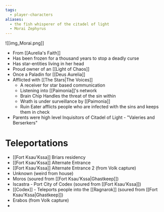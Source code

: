 ```yaml
---
tags:
  - player-characters
aliases:
  - the fish whisperer of the citadel of light
  - Morai Zephyrus
---
```

![[img_Morai.png]]

- From [[Aurelia's Faith]]
- Has been frozen for a thousand years to stop a deadly curse
- Has star-entities living in her head
- Proud owner of an [[Light of Chaos]]
- Once a Paladin for [[Deus Aurelia]]
- Afflicted with [[The Stars|The Voices]]
	- A receiver for star based communication
	- Listening into [[Paimonia]]'s network
	- Brain Chip Handles the threat of the sin within 
	- Wrath is under surveillance by [[Paimonia]] 
	- Ruin Eater afflicts people who are infected with the sins and keeps them in check
- Parents were high level Inquisitors of Citadel of Light - "Valeries and Berserkers"

# Teleportations
- [[Fort Ksau'Kssa]] Briars residency
- [[Fort Ksau'Kssa]] Alternate Entrance
- [[Fort Ksau'Kssa]] Alternate Entrance 2 (from Volk capture)
- Unknown (weird from house)
- Moros (soured from [[Fort Ksau'Kssa|Ghastkeep]])
- Iscastra - Port City of Codex (soured from [[Fort Ksau'Kssa]]) 
- [[Codex]] - Teleports people into the [[Ragnarok]] (soured from [[Fort Ksau'Kssa|Ghastkeep]])
- Erabos (from Volk capture)
- 


